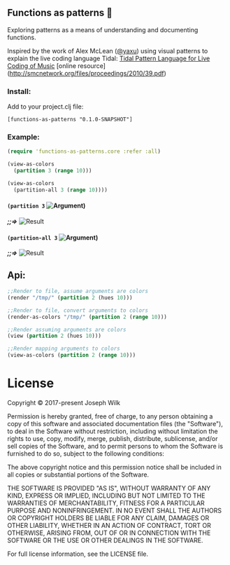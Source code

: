 

## Functions as patterns :rainbow:

Exploring patterns as a means of understanding and documenting functions.

Inspired by the work of Alex McLean ([@yaxu](https://github.com/yaxu)) using visual patterns to explain the live coding language Tidal:
[Tidal Pattern Language for Live Coding of Music](https://www.academia.edu/467099/TIDAL_PATTERN_LANGUAGE_FOR_LIVE_CODING_OF_MUSIC)
[online resource]
(http://smcnetwork.org/files/proceedings/2010/39.pdf)
### Install:

Add to your project.clj file:

```
[functions-as-patterns "0.1.0-SNAPSHOT"]
```

### Example:

```clojure
(require 'functions-as-patterns.core :refer :all)

(view-as-colors 
  (partition 3 (range 10)))

(view-as-colors
  (partition-all 3 (range 10))))
```

#### `(partition 3` ![Argument](https://raw.githubusercontent.com/josephwilk/functions-as-patterns/master/doc/clojure.core%24partition_arg1.png))
***;;=>***
![Result](https://raw.githubusercontent.com/josephwilk/functions-as-patterns/master/doc/clojure.core%24partition_post.png)

#### `(partition-all 3` ![Argument](https://raw.githubusercontent.com/josephwilk/functions-as-patterns/master/doc/clojure.core%24partition_all_arg1.png))
***;;=>***
![Result](https://raw.githubusercontent.com/josephwilk/functions-as-patterns/master/doc/clojure.core%24partition_all_post.png)

## Api:

```clojure
;;Render to file, assume arguments are colors
(render "/tmp/" (partition 2 (hues 10)))

;;Render to file, convert arguments to colors
(render-as-colors "/tmp/" (partition 2 (range 10)))

;;Render assuming arguments are colors
(view (partition 2 (hues 10)))

;;Render mapping arguments to colors
(view-as-colors (partition 2 (range 10)))
```

# License

Copyright © 2017-present Joseph Wilk

Permission is hereby granted, free of charge, to any person obtaining a copy of this software and associated documentation files (the "Software"), to deal in the Software without restriction, including without limitation the rights to use, copy, modify, merge, publish, distribute, sublicense, and/or sell copies of the Software, and to permit persons to whom the Software is furnished to do so, subject to the following conditions:

The above copyright notice and this permission notice shall be included in all copies or substantial portions of the Software.

THE SOFTWARE IS PROVIDED "AS IS", WITHOUT WARRANTY OF ANY KIND, EXPRESS OR IMPLIED, INCLUDING BUT NOT LIMITED TO THE WARRANTIES OF MERCHANTABILITY, FITNESS FOR A PARTICULAR PURPOSE AND NONINFRINGEMENT. IN NO EVENT SHALL THE AUTHORS OR COPYRIGHT HOLDERS BE LIABLE FOR ANY CLAIM, DAMAGES OR OTHER LIABILITY, WHETHER IN AN ACTION OF CONTRACT, TORT OR OTHERWISE, ARISING FROM, OUT OF OR IN CONNECTION WITH THE SOFTWARE OR THE USE OR OTHER DEALINGS IN THE SOFTWARE.

For full license information, see the LICENSE file.
